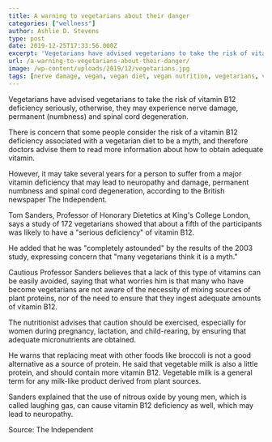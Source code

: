 ```yaml
---
title: A warning to vegetarians about their danger
categories: ["wellness"]
author: Ashlie D. Stevens
type: post
date: 2019-12-25T17:33:56.000Z
excerpt: 'Vegetarians have advised vegetarians to take the risk of vitamin B12 deficiency seriously, otherwise, they may experience nerve damage, permanent (numbness) and spinal cord degeneration.'
url: /a-warning-to-vegetarians-about-their-danger/
image: /wp-content/uploads/2019/12/vegetarians.jpg
tags: [nerve damage, vegan, vegan diet, vegan nutrition, vegetarians, vitamin B12 deficiency]
---
```


Vegetarians have advised vegetarians to take the risk of vitamin B12 deficiency seriously, otherwise, they may experience nerve damage, permanent (numbness) and spinal cord degeneration.

There is concern that some people consider the risk of a vitamin B12 deficiency associated with a vegetarian diet to be a myth, and therefore doctors advise them to read more information about how to obtain adequate vitamin.

However, it may take several years for a person to suffer from a major vitamin deficiency that may lead to neuropathy and damage, permanent numbness and spinal cord degeneration, according to the British newspaper The Independent.

Tom Sanders, Professor of Honorary Dietetics at King's College London, says a study of 172 vegetarians showed that about a fifth of the participants was likely to have a "serious deficiency" of vitamin B12.

He added that he was "completely astounded" by the results of the 2003 study, expressing concern that "many vegetarians think it is a myth."

Cautious
Professor Sanders believes that a lack of this type of vitamins can be easily avoided, saying that what worries him is that many who have become vegetarians are not aware of the necessity of mixing sources of plant proteins, nor of the need to ensure that they ingest adequate amounts of vitamin B12.

The nutritionist advises that caution should be exercised, especially for women during pregnancy, lactation, and child-rearing, by ensuring that adequate micronutrients are obtained.

He warns that replacing meat with other foods like broccoli is not a good alternative as a source of protein. He said that vegetable milk is also a little protein, and should contain more vitamin B12. Vegetable milk is a general term for any milk-like product derived from plant sources.

Sanders explained that the use of nitrous oxide by young men, which is called laughing gas, can cause vitamin B12 deficiency as well, which may lead to neuropathy.

Source: The Independent
